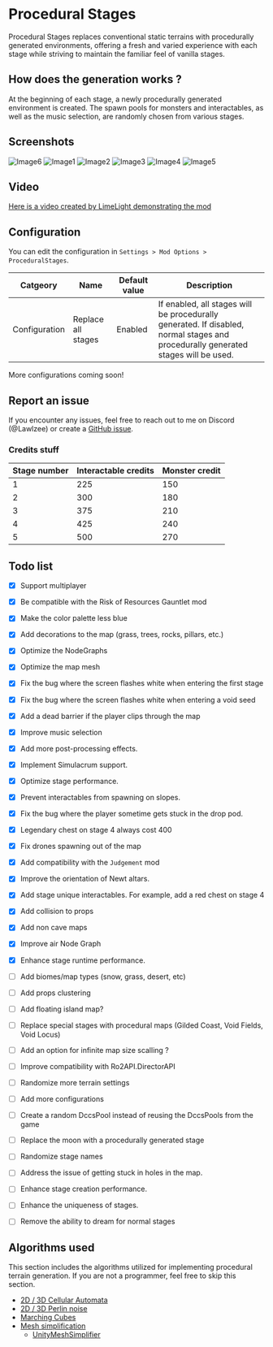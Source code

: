 # Procedural Stages

Procedural Stages replaces conventional static terrains with procedurally generated environments, offering a fresh and varied experience with each stage while striving to maintain the familiar feel of vanilla stages.

## How does the generation works ?
At the beginning of each stage, a newly procedurally generated environment is created. The spawn pools for monsters and interactables, as well as the music selection, are randomly chosen from various stages.

## Screenshots

![Image6](https://raw.githubusercontent.com/Lawlzee/UnityMapGenerator/master/Mod/Images/1.7/Image3.png)
![Image1](https://raw.githubusercontent.com/Lawlzee/UnityMapGenerator/master/Mod/Images/1.5/Image3.png)
![Image2](https://raw.githubusercontent.com/Lawlzee/UnityMapGenerator/master/Mod/Images/1.5/Image2.png)
![Image3](https://raw.githubusercontent.com/Lawlzee/UnityMapGenerator/master/Mod/Images/1.7/Image5.png)
![Image4](https://raw.githubusercontent.com/Lawlzee/UnityMapGenerator/master/Mod/Images/1.7.1/Image5.png)
![Image5](https://raw.githubusercontent.com/Lawlzee/UnityMapGenerator/master/Mod/Images/1.5/Image1.png)

## Video

[Here is a video created by LimeLight demonstrating the mod](https://www.youtube.com/watch?v=CDH7QYtNGvc&lc=UgziI767yJ6zojgI77R4AaABAg)

## Configuration

You can edit the configuration in `Settings > Mod Options > ProceduralStages`.

|Catgeory|Name|Default value|Description|
|--|--|--|--|
|Configuration|Replace all stages|Enabled|If enabled, all stages will be procedurally generated. If disabled, normal stages and procedurally generated stages will be used.

More configurations coming soon!

## Report an issue

If you encounter any issues, feel free to reach out to me on Discord (@Lawlzee) or create a [GitHub issue](https://github.com/Lawlzee/UnityMapGenerator/issues/new).

### Credits stuff

|Stage number|Interactable credits|Monster credit|
|--|--|--|
|1|225|150|
|2|300|180|
|3|375|210|
|4|425|240|
|5|500|270|

## Todo list
- [X] Support multiplayer
- [X] Be compatible with the Risk of Resources Gauntlet mod
- [X] Make the color palette less blue
- [X] Add decorations to the map (grass, trees, rocks, pillars, etc.)
- [X] Optimize the NodeGraphs
- [X] Optimize the map mesh
- [X] Fix the bug where the screen flashes white when entering the first stage
- [X] Fix the bug where the screen flashes white when entering a void seed
- [X] Add a dead barrier if the player clips through the map
- [X] Improve music selection
- [X] Add more post-processing effects.
- [X] Implement Simulacrum support.
- [X] Optimize stage performance.
- [X] Prevent interactables from spawning on slopes.
- [X] Fix the bug where the player sometime gets stuck in the drop pod.
- [X] Legendary chest on stage 4 always cost 400
- [X] Fix drones spawning out of the map
- [X] Add compatibility with the `Judgement` mod
- [X] Improve the orientation of Newt altars.
- [X] Add stage unique interactables. For example, add a red chest on stage 4
- [X] Add collision to props
- [X] Add non cave maps
- [X] Improve air Node Graph
- [X] Enhance stage runtime performance.
- [ ] Add biomes/map types (snow, grass, desert, etc)
- [ ] Add props clustering
- [ ] Add floating island map?
- [ ] Replace special stages with procedural maps (Gilded Coast, Void Fields, Void Locus)
- [ ] Add an option for infinite map size scalling ?
- [ ] Improve compatibility with Ro2API.DirectorAPI
- [ ] Randomize more terrain settings
- [ ] Add more configurations
- [ ] Create a random DccsPool instead of reusing the DccsPools from the game
- [ ] Replace the moon with a procedurally generated stage
- [ ] Randomize stage names
- [ ] Address the issue of getting stuck in holes in the map.
- [ ] Enhance stage creation performance.
- [ ] Enhance the uniqueness of stages.
- [ ] Remove the ability to dream for normal stages


## Algorithms used

This section includes the algorithms utilized for implementing procedural terrain generation. If you are not a programmer, feel free to skip this section.

- [2D / 3D Cellular Automata](https://www.youtube.com/watch?v=v7yyZZjF1z4&list=PLFt_AvWsXl0eZgMK_DT5_biRkWXftAOf9)
- [2D / 3D Perlin noise](https://en.wikipedia.org/wiki/Perlin_noise)
- [Marching Cubes](https://www.youtube.com/watch?v=M3iI2l0ltbE)
- [Mesh simplification](https://www.youtube.com/watch?v=biLY19kuGOs)
    - [UnityMeshSimplifier](https://github.com/Whinarn/UnityMeshSimplifier)